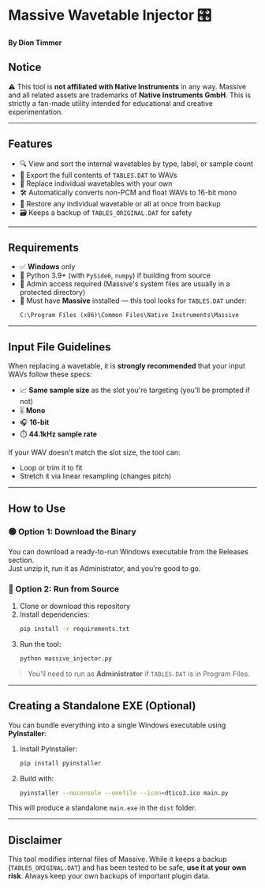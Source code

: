 # Massive Wavetable Injector 🎛️  
**By Dion Timmer**

## Notice

⚠️ This tool is **not affiliated with Native Instruments** in any way. Massive and all related assets are trademarks of **Native Instruments GmbH**. This is strictly a fan-made utility intended for educational and creative experimentation.

---

## Features
- 🔍 View and sort the internal wavetables by type, label, or sample count
- 💾 Export the full contents of `TABLES.DAT` to WAVs
- 🔄 Replace individual wavetables with your own
- 🛠️ Automatically converts non-PCM and float WAVs to 16-bit mono
- 🧼 Restore any individual wavetable or all at once from backup
- 🗃️ Keeps a backup of `TABLES_ORIGINAL.DAT` for safety

---

## Requirements
- ✅ **Windows** only
- 🧰 Python 3.9+ (with `PySide6`, `numpy`) if building from source
- 📂 Admin access required (Massive's system files are usually in a protected directory)
- 💽 Must have **Massive** installed — this tool looks for `TABLES.DAT` under:
  ```
  C:\Program Files (x86)\Common Files\Native Instruments\Massive
  ```

---

## Input File Guidelines
When replacing a wavetable, it is **strongly recommended** that your input WAVs follow these specs:

- 📈 **Same sample size** as the slot you're targeting (you’ll be prompted if not)
- 🎚️ **Mono**
- 🎧 **16-bit**
- ⏱️ **44.1kHz sample rate**

If your WAV doesn't match the slot size, the tool can:
- Loop or trim it to fit
- Stretch it via linear resampling (changes pitch)

---

## How to Use

### 🟢 Option 1: Download the Binary
You can download a ready-to-run Windows executable from the Releases section.  
Just unzip it, run it as Administrator, and you’re good to go.

### 🔧 Option 2: Run from Source
1. Clone or download this repository
2. Install dependencies:
   ```bash
   pip install -r requirements.txt
   ```
3. Run the tool:
   ```bash
   python massive_injector.py
   ```

> You'll need to run as **Administrator** if `TABLES.DAT` is in Program Files.

---

## Creating a Standalone EXE (Optional)
You can bundle everything into a single Windows executable using **PyInstaller**:

1. Install PyInstaller:
   ```bash
   pip install pyinstaller
   ```

2. Build with:
   ```bash
   pyinstaller --noconsole --onefile --icon=dtico3.ico main.py
   ```

This will produce a standalone `main.exe` in the `dist` folder.

---

## Disclaimer
This tool modifies internal files of Massive. While it keeps a backup (`TABLES_ORIGINAL.DAT`) and has been tested to be safe, **use it at your own risk**. Always keep your own backups of important plugin data.
